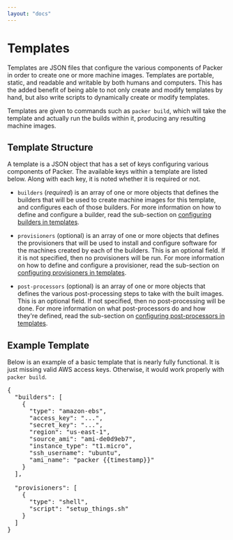```yaml
---
layout: "docs"
---
```


# Templates

Templates are JSON files that configure the various components of Packer
in order to create one or more machine images. Templates are portable, static,
and readable and writable by both humans and computers. This has the added
benefit of being able to not only create and modify templates by hand, but
also write scripts to dynamically create or modify templates.

Templates are given to commands such as `packer build`, which will
take the template and actually run the builds within it, producing
any resulting machine images.

## Template Structure

A template is a JSON object that has a set of keys configuring various
components of Packer. The available keys within a template are listed below.
Along with each key, it is noted whether it is required or not.

* `builders` (_required_) is an array of one or more objects that defines
  the builders that will be used to create machine images for this template,
  and configures each of those builders. For more information on how to define
  and configure a builder, read the sub-section on
  [configuring builders in templates](/docs/templates/builders.html).

* `provisioners` (optional) is an array of one or more objects that defines
  the provisioners that will be used to install and configure software for
  the machines created by each of the builders. This is an optional field.
  If it is not specified, then no provisioners will be run. For more
  information on how to define and configure a provisioner, read the
  sub-section on [configuring provisioners in templates](/docs/templates/provisioners.html).

* `post-processors` (optional) is an array of one or more objects that defines the
  various post-processing steps to take with the built images. This is an optional
  field. If not specified, then no post-processing will be done. For more
  information on what post-processors do and how they're defined, read the
  sub-section on [configuring post-processors in templates](/docs/templates/post-processors.html).

## Example Template

Below is an example of a basic template that is nearly fully functional. It is just
missing valid AWS access keys. Otherwise, it would work properly with
`packer build`.

<pre class="prettyprint">
{
  "builders": [
    {
      "type": "amazon-ebs",
      "access_key": "...",
      "secret_key": "...",
      "region": "us-east-1",
      "source_ami": "ami-de0d9eb7",
      "instance_type": "t1.micro",
      "ssh_username": "ubuntu",
      "ami_name": "packer {{timestamp}}"
    }
  ],

  "provisioners": [
    {
      "type": "shell",
      "script": "setup_things.sh"
    }
  ]
}
</pre>
